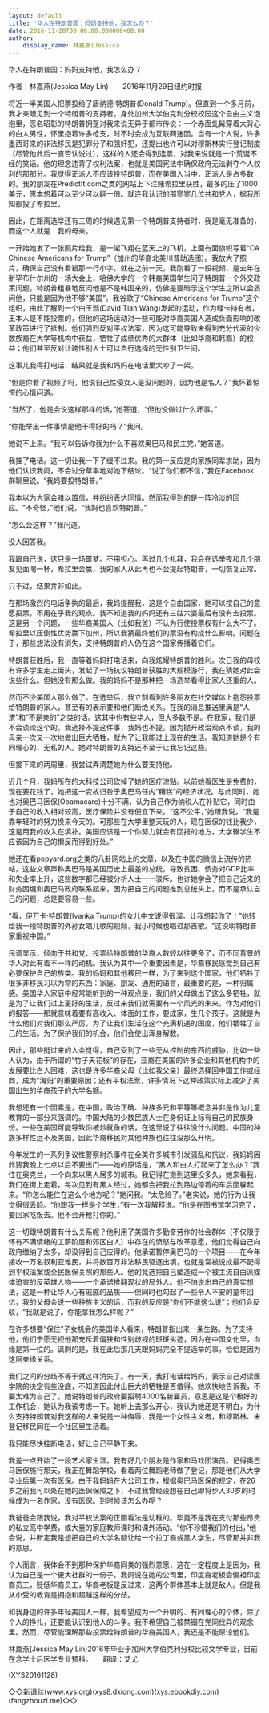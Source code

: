 ```yaml
---
layout: default
title: '华人在特朗普国：妈妈支持他，我怎么办？'
date: 2016-11-28T00:00:00.000000+08:00
author:
    display_name: 林嘉燕(Jessica
---
```


华人在特朗普国：妈妈支持他，我怎么办？

作者：林嘉燕(Jessica May Lin)　　2016年11月29日纽约时报

将近一半美国人把票投给了唐纳德·特朗普(Donald Trump)。但直到一个多月前，我才亲眼见到一个特朗普的支持者。身处加州大学伯克利分校校园这个自由主义泡泡里，恶名昭彰的特朗普拥趸对我来说无异于都市传说：一个赤面虬髯穿着大背心的白人男性，怀里抱着许多枪支，时不时会成为互联网迷因。当有一个人说，许多墨西哥来的非法移民是犯罪分子和强奸犯，还提出也许可以对穆斯林实行登记制度（尽管他此后一直否认说过），这样的人还会得到选票，对我来说就是一个荒诞不经的笑话。他的理念违背了权利法案，也就是美国宪法中确保政府无法剥夺个人权利的那部分。我觉得正派人不应该投特朗普，而在美国人当中，正派人是占多数的。我的朋友在PredictIt.com之类的网站上下注赌希拉里获胜，最多的压了1000美元，原本想着可以至少可以翻一倍。就连我认识的那寥寥几位共和党人，据我所知都投了希拉里。

因此，在距离选举还有三周的时候遇见第一个特朗普支持者时，我是毫无准备的，而这个人就是：我的母亲。

一开始她发了一张照片给我，是一架飞翔在蓝天上的飞机，上面有面旗帜写着“CA Chinese Americans for Trump”（加州的华裔北美川普助选团）。我放大了照片，确保自己没有看错那一行小字。就在之前一天，我刚看了一段视频，是去年在新罕布什尔州的一场大会上，哈佛大学的一个韩裔美国学生问了特朗普一个外交政策问题，特朗普粗暴地反问他是不是韩国来的，仿佛是要暗示这个学生之所以会质问他，只能是因为他不够“美国”。我谷歌了“Chinese Americans for Trump”这个组织，由此了解到一个由王湉(David Tian Wang)发起的运动，作为绿卡持有者，王本人是不能投票的，但他的这场运动对一些可能对华裔美国人造成负面影响的改革政策进行了抵制。他们强烈反对平权法案，因为这可能导致未得到充分代表的少数族裔在大学等机构中获益，牺牲了成绩优秀的大群体（比如华裔和韩裔）的权益；他们甚至反对让跨性别人士可以自行选择的无性别卫生间。

这事儿我得打电话，结果就是我和妈妈在电话里大吵了一架。

“但是你看了视频了吗，他说自己性侵女人是没问题的，因为他是名人？”我怀着惊愕的心情问道。

“当然了，他是会说这样那样的话，”她答道，“但他没做过什么坏事。”

“你能举出一件事情是他干得好的吗？”我问。

她说不上来。“我可以告诉你我为什么不喜欢奥巴马和民主党，”她答道。

我挂了电话。这一切让我一下子缓不过来。我的第一反应是向家族同辈求助，因为他们认识我妈，不会过分草率地对她下结论。“说了你们都不信，”我在Facebook群聊里说。“我妈要投特朗普。”

我本以为大家会难以置信，并纷纷表达同情。然而我得到的是一阵冷淡的回应。“不奇怪，”他们说，“我妈也喜欢特朗普。”

“怎么会这样？”我问道。

没人回答我。

我跟自己说，这只是一场噩梦。不用担心。再过几个礼拜，我会在选举夜和几个朋友见面喝一杯，希拉里会赢，我的家人从此再也不会提起特朗普，一切恢复正常。

只不过，结果并非如此。

在那场激烈的电话争执的最后，我妈提醒我，这是个自由国家，她可以按自己的意愿投票，不用在乎我的观点。我不知道我的妈妈还有三姑六婆最后有没有去投票。这是另一个问题，一些华裔美国人（比如我爸）不认为行使投票权有什么大不了。希拉里以压倒性优势赢下加州，所以我猜最终他们的票没有构成什么影响。问题在于，那些想法没有消失，支持特朗普的人仍在这个国家传播着它们。

特朗普获胜后，我一直等着妈妈打电话来，向我炫耀特朗普的胜利。次日我的母校有许多学生走上街头，发起了一场抗议特朗普获胜的大规模游行，我在猜她对此会说些什么。但她没有那么做。我的妈妈不是那种把一场选举看得比家人还重的人。

然而不少美国人那么做了。在选举后，我立刻看到许多朋友在社交媒体上抱怨投票给特朗普的家人，甚至有的表示要和他们断绝关系。在我的消息推送里满是“人渣”和“不是亲的”之类的话。这其中也有些华人，但大多数不是。在我家，我们是不会谈论这个的。我选择不提这件事，我妈也不提。因为抛开政治观点不谈，我的母亲一次又一次地做出巨大牺牲，就为了让我能过上现在的生活。我知道她是个有同理心的、无私的人。她对特朗普的支持还不至于让我忘记这些。

但接下来的两周里，我尝试弄清楚她为什么要支持他。

近几个月，我妈所在的大科技公司砍掉了她的医疗津贴。以前她看医生是免费的，现在要花钱了，她把这一变故归咎于奥巴马任内“糟糕”的经济状况。与此同时，她也对奥巴马医保(Obamacare)十分不满，认为自己作为纳税人在补贴它，同时由于自己的收入相对较高，医疗保险并没有便宜下来。“这不公平，”她跟我说。“我是靠年轻时的努力换来今天的。可那些在大学里整天玩的人，现在医保的钱比我少，这是用我的收入在填补。美国应该是一个你努力就会有回报的地方，大学辍学生不应该因为自己的懒反而得到好处。”

她还在看popyard.org之类的八卦网站上的文章，以及在中国的微信上流传的热帖，这些文章声称奥巴马是美国历史上最差的总统，导致贫困、债务对GDP比率和失业率上升，这些数字都已经被分析人士一一驳斥。也许她学会了把自己近来的财务困境和奥巴马政府联系起来，因为把自己的问题推到总统头上，而不是承认自己的问题，总是要容易一些。

“看，伊万卡·特朗普(Ivanka Trump)的女儿中文说得很溜。让我想起你了！”她转给我一段特朗普的外孙女唱儿歌的视频，我小时候也唱过那首歌。“这说明特朗普家重视中国。”

民调显示，倾向于共和党、投票给特朗普的华裔人数较以往更多了，而不同背景的华人对此有着不一样的动机。我认为其中一个重要因素是，华裔移民感觉到自己有必要保护自己的族类。我的妈妈和其他移民一样，为了来到这个国家，他们牺牲了很多非移民习以为常的东西：家庭、朋友、通用的语言，最重要的是，一种归属感。美国华人家庭中经常能听到的一种观点是，我们的父母做出了这么多牺牲，就是为了让我们过上更好的生活，反过来我们就需要有一个风光的未来，作为对他们的报答——那就意味着要有高收入、体面的工作，要成家，生几个孩子。这就是为什么他们对我们那么严厉，为了让我们生活在这个充满机遇的国度，他们牺牲了自己的生活。为了保护我们的机会，他们会使出浑身解数。

因此，那些挺过来的人会觉得，自己受到了一些无从控制的东西的威胁，比如一些人认为，由于所谓的“竹子天花板”的存在，亚裔在美国的许多企业和其他机构中的发展要比白人困难，这也是许多华裔父母（比如我父亲）最终选择回中国工作或经商，成为“海归”的重要原因；还有平权法案，许多情况下这种政策实际上减少了美国出生的华裔孩子的大学名额。

我想还有一个因素是，在中国，政治正确、种族多元和平等等概念并非是作为儿童教育的一部分来强调的。中国大陆的少数民族人士在身份证上标有自己的民族身份。一些在美国可能导致你被炒鱿鱼的话，在这里说了往往没什么问题。中国的种族多样性远不及美国，因此华裔移民对其他种族也往往没那么开明。

今年发生的一系列争议性警察射杀事件在全美许多城市引发骚乱和抗议，我妈妈因此要我晚上七点以后不要出门——她的原话是，“黑人和白人打起来了怎么办？”我住在奥克兰，一个向来以黑人居多的城市。我记得在搬到这里没多久，她来看我，我们在街上走着，每次见到有黑人经过，她都会把我拉到路边停着的车后面躲起来。“你怎么能住在这么个地方呢？”她问我。“太危险了。”老实说，她的行为让我觉得很丢脸。“他跟我一样是个学生，”有一次我解释说。“他是在图书馆学习完了，要回家吃饭去。他不会开枪打你的。”

这一切跟特朗普有什么关系呢？他利用了美国许多勤奋劳作的社会群体（不仅限于怀有不满情绪的工薪阶层和郊区白人）中存在的愤怒与改革意愿，他们觉得自己向政府缴纳了太多，却没得到自己应得的。他承诺暂停奥巴马的一个项目——在今年接收一万名叙利亚难民，并将数百万非法移民驱逐出境，也就是常被说成最不配得到平权法案或全民医保关照的那些人。他的竞选把自己塑造成一个被主流自由派媒体迫害的反英雄人物——一个承诺推翻现状的局外人。他不怕说出自己的真实想法，这是一种让华人心有戚戚的品质——但同时也勾起了一些令人不安的童年回忆，我的父母会说一些种族主义的话，而我的反应是“你们不能这么说”；他们会反驳，“我就是说了。你能拿我怎么样呢？”

在许多想要“保住”子女机会的美国华人看来，特朗普指出来一条生路。为了支持他，他们宁愿无视他那充斥着偏狭和性别歧视的斑斑劣迹，因为在中国文化里，血缘是第一位的。讽刺的是，我在此后那几天跟妈妈完全不提选举的事，恰恰是因为这层亲缘关系。

我们之间的分歧不等于就这样消失了。有一天，我打电话给妈妈，表示自己对读医学院的决定有些没底，不知道因此付出巨大的牺牲是否值得。她欢快地告诉我，不要太难为自己了，她说特朗普的政府要招聘4000名新雇员，意思是这是个极好的工作机会，她认为我该考虑一下。她听上去那么开心，我认为她还是不明白，为什么支持特朗普对我这样的人来说是一种侮辱，我是一个女性主义者，和穆斯林、未登记移民同在一个社区里生活着。

我只能尽快挂断电话，好让自己平静下来。

我差一点开始了一段艺术家生涯。我有好几个朋友是作家和马戏团演员。记得奥巴马医保施行那天，我正在舞蹈学校，看着两位舞蹈老师做了登记，那是他们从大学毕业后第一次有医保。由于我妈妈在大公司工作，根据奥巴马医保的规定，在26岁之前我可以处在她的医保保障之下，不过我曾经设想在自己即将步入30岁的时候成为一名作家，没有医保。到时候该怎么办呢？

我爸爸会跟我说，我对平权法案的正面看法是幼稚的。毕竟不是我在支付那些昂贵的私立高中学费，或大量的家庭教师课时和课外活动。“你不珍惜我们的付出，”他会说，并断定我是想把自己的大学名额让给一个拉丁裔或黑人学生，尽管那并非我的意思。

个人而言，我体会不到那种保护华裔同类的强烈意愿，这在一定程度上是因为，我认为自己是一个更大社群的一份子。我妈说在她的公司里，印度裔老板会偏袒印度裔员工，贬低华裔员工，华裔老板是反过来，这两个群体基本上就是敌人。但是我从小受的教育是拥抱和超越这样的分歧。

和我身边的许多年轻美国人一样，我希望成为一个开明的、有同理心的个体，除了个人的挣扎，还要能认识到他人的斗争。我不希望自己被禁锢在党同伐异的观念里。然而，尽管能理解那些投票给特朗普的华裔美国人，我还是不能原谅他们。

林嘉燕(Jessica May Lin)2016年毕业于加州大学伯克利分校比较文学专业，目前在念学士后医学专业预科。　　翻译：艾尤

(XYS20161128)

◇◇新语丝(www.xys.org)(xys8.dxiong.com)(xys.ebookdiy.com)(fangzhouzi.me)◇◇

